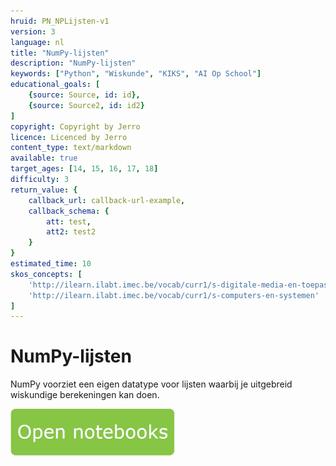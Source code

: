 ```yaml
---
hruid: PN_NPLijsten-v1
version: 3
language: nl
title: "NumPy-lijsten"
description: "NumPy-lijsten"
keywords: ["Python", "Wiskunde", "KIKS", "AI Op School"]
educational_goals: [
    {source: Source, id: id}, 
    {source: Source2, id: id2}
]
copyright: Copyright by Jerro
licence: Licenced by Jerro
content_type: text/markdown
available: true
target_ages: [14, 15, 16, 17, 18]
difficulty: 3
return_value: {
    callback_url: callback-url-example,
    callback_schema: {
        att: test,
        att2: test2
    }
}
estimated_time: 10
skos_concepts: [
    'http://ilearn.ilabt.imec.be/vocab/curr1/s-digitale-media-en-toepassingen', 
    'http://ilearn.ilabt.imec.be/vocab/curr1/s-computers-en-systemen'
]
---
```


# NumPy-lijsten
NumPy voorziet een eigen datatype voor lijsten waarbij je uitgebreid wiskundige berekeningen kan doen.

[![](embed/Knop.png "Knop")](https://kiks.ilabt.imec.be/jupyterhub/?id=1015 "Notebooks Rekenen")

